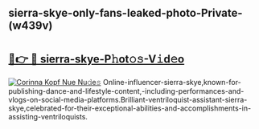 ## sierra-skye-only-fans​-leaked-photo​-Private-(w439v)


# <h2><a href="https://mediaupload.pro?title=sierra-skye&ref=git">🔗👉 🔴 sierra-skye-P𝚑ot𝚘𝚜-V𝚒d𝚎o</a></h2>

[![Corinna Kopf Nue Nu𝚍e𝚜](https://i.imgur.com/0qMVB7G.gif)](https://mediaupload.pro?title=sierra-skye&ref=git)
Online-influencer-sierra-skye,known-for-publishing-dance-and-lifestyle-content,-including-performances-and-vlogs-on-social-media-platforms.Brilliant-ventriloquist-assistant-sierra-skye,celebrated-for-their-exceptional-abilities-and-accomplishments-in-assisting-ventriloquists.  